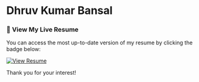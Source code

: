 # **Dhruv Kumar Bansal** 

### 🚀 **View My Live Resume**

You can access the most up-to-date version of my resume by clicking the badge below:

[![View Resume](https://img.shields.io/badge/View_Resume-Online-informational?style=flat&logo=github)](https://dhruvkbansal.github.io/DhruvResume/)

Thank you for your interest!
